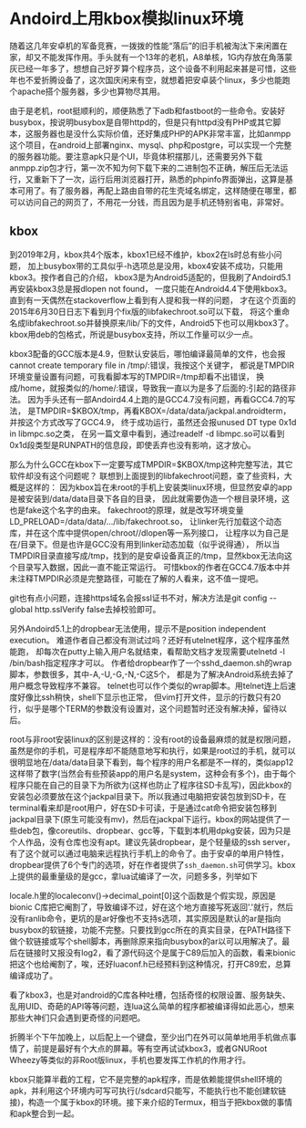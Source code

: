 Andoird上用kbox模拟linux环境
====
随着这几年安卓机的军备竞赛，一拨拨的性能“落后”的旧手机被淘汰下来闲置在家，却又不能发挥作用。手头就有一个13年的老机，A8单核，1G内存放在角落蒙灰已经一年多了，想想自己好歹算个程序员，这个设备不利用起来甚是可惜，这些年也不爱折腾设备了，这次国庆闲来有空，就想着把安卓装个linux，多少也能跑个apache搭个服务器，多少也算物尽其用。

由于是老机，root挺顺利的，顺便熟悉了下adb和fastboot的一些命令。安装好busybox，按说明busybox是自带httpd的，但是只有httpd没有PHP或其它脚本，这服务器也是没什么实际价值，还好集成PHP的APK非常丰富，比如anmpp这个项目，在android上部署nginx、mysql、php和postgre，可以实现一个完整的服务器功能。要注意apk只是个UI，毕竟体积摆那儿，还需要另外下载anmpp.zip包才行，第一次不知为何下载下来的二进制包不正确，解压后无法运行，又重新下了一次，运行后用浏览器打开，熟悉的phpinfo界面弹出，这算是基本可用了。有了服务器，再配上路由自带的花生壳域名绑定，这样随便在哪里，都可以访问自己的网页了，不用花一分钱，而且因为是手机还特别省电，非常好。

kbox
----
到2019年2月，kbox共4个版本，kbox1已经不维护，kbox2在ls时总有些小问题，
加上busybox带的工具似乎-h选项总是没用，kbox4安装不成功，只能用kbox3。按作者自己的介绍，
kbox3是为Android5适配的，但我刷了Andoird5.1再安装kbox3总是报dlopen not found，
一度只能在Android4.4下使用kbox3。直到有一天偶然在stackoverflow上看到有人提和我一样的问题，
才在这个页面的2015年6月30日日志下看到月个fix版的libfakechroot.so可以下载，
将这个重命名成libfakechroot.so并替换原来/lib/下的文件，Android5下也可以用kbox3了。
kbox用deb的包格式，所说是busybox支持，所以工作量可以少一点。

kbox3配备的GCC版本是4.9，但默认安装后，哪怕编译最简单的文件，也会报cannot create temporary file in /tmp/:错误，我按这个关键字，
都说是TMPDIR环境变量设置有问题，可我看脚本写的TMPDIR=/tmp却看不出错误，
换成/home，就报类似的/home/:错误，导致我一直以为是多了后面的:引起的路径非法。
因为手头还有一部Andoird4.4上跑的是GCC4.7没有问题，再看GCC4.7的写法，
是TMPDIR=$KBOX/tmp，再看KBOX=/data/data/jackpal.androidterm，并按这个方式改写了GCC4.9，
终于成功运行，虽然还会报unused DT type 0x1d in libmpc.so之类，
在另一篇文章中看到，通过readelf -d libmpc.so可以看到0x1d段类型是RUNPATH的信息段，即使丢弃也没有影响，这才放心。

那么为什么GCC在kbox下一定要写成TMPDIR=$KBOX/tmp这种完整写法，其它软件却没有这个问题呢？
联想到上面提到的libfakechroot问题，查了些资料，大概是这样的：
因为kbox旨在未root的手机上安装类linux环境，但显然安卓的app是被安装到/data/data目录下各自的目录，
因此就需要伪造一个根目录环境，这也是fake这个名字的由来。
fakechroot的原理，就是改写环境变量LD_PRELOAD=/data/data/.../lib/fakechroot.so，
让linker先行加载这个动态库，并在这个库中提供open/chroot//dlopen等一系列接口，
让程序以为自己是在/目录下。但是也许是GCC没有用到linker动态加载（似乎说得通），
所以当TMPDIR目录直接写成/tmp，找到的是安卓设备真正的/tmp，显然kbox无法向这个目录写入数据，因此一直不能正常运行。
可惜kbox的作者在GCC4.7版本中并未注释TMPDIR必须是完整路径，可能在了解的人看来，这不值一提吧。

git也有点小问题，连接https域名会报ssl证书不对，解决方法是git config --global http.sslVerify false去掉校验即可。

另外Andoird5.1上的dropbear无法使用，提示不是position independent execution。
难道作者自己都没有测试过吗？还好有utelnet程序，这个程序虽然能跑，
却每次在putty上输入用户名就结束，看帮助文档才发现需要utelnetd -l /bin/bash指定程序才可以。
作者给dropbear作了一个sshd_daemon.sh的wrap脚本，参数很多，其中-A,-U,-G,-N,-C这5个，
都是为了解决Android系统去掉了用户概念导致程序不兼容。
telnet也可以作个类似的wrap脚本。用telnet连上后速度好像比ssh稍快，shell下显示也正常，
但vim打开文件，显示的行数只有20行，似乎是哪个TERM的参数没有设置对，这个问题暂时还没有解决掉，留待以后。

root与非root安装linux的区别是这样的：没有root的设备最麻烦的就是权限问题，虽然是你的手机，可是程序却不能随意地写和执行，如果是root过的手机，就可以很明显地在/data/data目录下看到，每个程序的用户名都是不一样的，类似app12这样带了数字(当然会有些预装app的用户名是system，这种会有多个)，由于每个程序只能在自己的目录下为所欲为(这样也防止了程序往SD卡乱写)，因此kbox的安装包必须要放在这个jackpal目录下。所以我通过电脑把安装包放到SD卡，在terminal看来却是root用户，好在SD卡可读，于是通过cat命令把安装包移到jackpal目录下(原生可能没有mv)，然后在jackpal下运行。kbox的网站提供了一些deb包，像coreutils、dropbear、gcc等，下载到本机用dpkg安装，因为只是个人作品，没有仓库也没有apt。建议先装dropbear，是个轻量级的ssh server，有了这个就可以通过电脑来远程执行手机上的命令了。由于安卓的单用户特性，dropbear提供了6个专门的选项，好在作者提供了`ssh_daemon.sh`可供学习。kbox上提供的最重量级的是gcc，拿lua试编译了一次，问题多多，列举如下

locale.h里的localeconv()->decimal_point[0]这个函数是个假实现，原因是bionic C库把它阉割了，导致编译不过，好在这个地方直接写死返回'.'就行，然后没有ranlib命令，更坑的是ar好像也不支持s选项，其实原因是默认的ar是指向busybox的软链接，功能不完整。只要找到gcc所在的真实目录，在PATH路径下做个软链接或写个shell脚本，再删除原来指向busybox的ar以可以用解决了。最后在链接时又报没有log2，看了源代码这个是属于C89后加入的函数，看来bionic把这个也给阉割了，唉，还好luaconf.h已经预料到这种情况，打开C89宏，总算编译成功了。

看了kbox3，也是对android的C库各种吐槽，包括奇怪的权限设置、服务缺失、乱用UID、奇葩的API等等问题，连lua这么简单的程序都被编译得如此恶心，想来那些大神们只会遇到更奇怪的问题吧。

折腾半个下午加晚上，以后配上一个键盘，至少出门在外可以简单地用手机做点事情了，前提是最好有个大点的屏幕。等有空再试试kbox3，或者GNURoot Wheezy等类似的非Root版linux，手机也要发挥工作机的作用才行。

kbox只能算半截的工程，它不是完整的apk程序，而是依赖能提供shell环境的apk，并利用这个环境内可写可执行(/sdcard只能写，不能执行也不能创建软链接)，构造一个属于kbox的环境。接下来介绍的Termux，相当于把kbox做的事情和apk整合到一起。